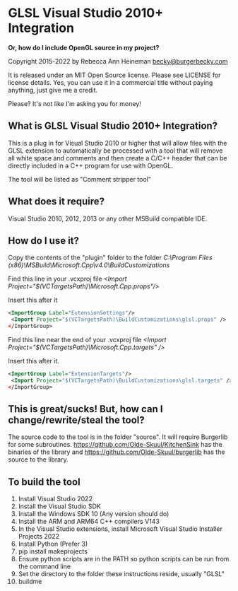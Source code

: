 # GLSL Visual Studio 2010+ Integration

**Or, how do I include OpenGL source in my project?**

Copyright 2015-2022 by Rebecca Ann Heineman becky@burgerbecky.com

It is released under an MIT Open Source license. Please see LICENSE for license details. Yes, you can use it in a commercial title without paying anything, just give me a credit.

Please? It's not like I'm asking you for money!

## What is GLSL Visual Studio 2010+ Integration?

This is a plug in for Visual Studio 2010 or higher that will allow files with the GLSL extension to automatically be processed with a tool that will remove all white space and comments and then create a C/C++ header that can be directly included in a C++ program for use with OpenGL.

The tool will be listed as "Comment stripper tool"

## What does it require?

Visual Studio 2010, 2012, 2013 or any other MSBuild compatible IDE.

## How do I use it?

Copy the contents of the "plugin" folder to the folder *C:\Program Files (x86)\MSBuild\Microsoft.Cpp\v4.0\BuildCustomizations*

Find this line in your .vcxproj file *&lt;Import Project="$(VCTargetsPath)\Microsoft.Cpp.props"/&gt;*

Insert this after it

```xml
<ImportGroup Label="ExtensionSettings"/>
 <Import Project="$(VCTargetsPath)\BuildCustomizations\glsl.props" />
</ImportGroup>
```

Find this line near the end of your .vcxproj file *&lt;Import Project="$(VCTargetsPath)\Microsoft.Cpp.targets" /&gt;*

Insert this after it.

```xml
<ImportGroup Label="ExtensionTargets"/>
 <Import Project="$(VCTargetsPath)\BuildCustomizations\glsl.targets" />
</ImportGroup>
```

## This is great/sucks! But, how can I change/rewrite/steal the tool?

The source code to the tool is in the folder "source". It will require Burgerlib for some subroutines. <https://github.com/Olde-Skuul/KitchenSink> has the binaries of the library and <https://github.com/Olde-Skuul/burgerlib> has the source to the library.

## To build the tool

1. Install Visual Studio 2022
2. Install the Visual Studio SDK
3. Install the Windows SDK 10 (Any version should do)
4. Install the ARM and ARM64 C++ compilers V143
5. In the Visual Studio extensions, install Microsoft Visual Studio Installer Projects 2022
6. Install Python (Prefer 3)
7. pip install makeprojects
8. Ensure python scripts are in the PATH so python scripts can be run from the command line
9. Set the directory to the folder these instructions reside, usually "GLSL"
10. buildme
